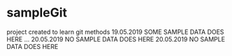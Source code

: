 # sampleGit
project created to learn git methods
19.05.2019
SOME SAMPLE DATA DOES HERE ...
20.05.2019
NO SAMPLE DATA DOES HERE 
20.05.2019
NO SAMPLE DATA DOES HERE 